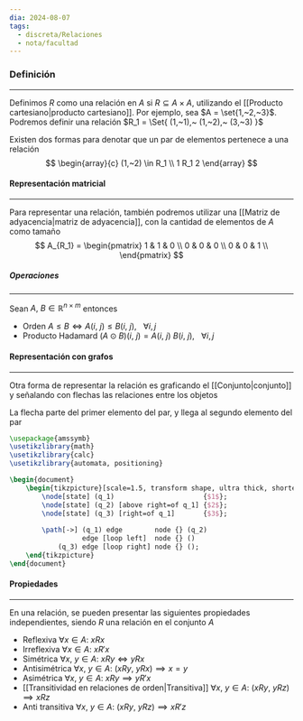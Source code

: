 ```yaml
---
dia: 2024-08-07
tags:
  - discreta/Relaciones
  - nota/facultad
---
```

### Definición
---
Definimos $R$ como una relación en $A$ si $R \subseteq A \times A$, utilizando el [[Producto cartesiano|producto cartesiano]]. Por ejemplo, sea $A = \set{1,~2,~3}$. Podremos definir una relación $R_1 = \Set{ (1,~1),~ (1,~2),~ (3,~3) }$

Existen dos formas para denotar que un par de elementos pertenece a una relación $$ \begin{array}{c} (1,~2) \in R_1 \\ 1 R_1 2 \end{array} $$

#### Representación matricial
---
Para representar una relación, también podremos utilizar una [[Matriz de adyacencia|matriz de adyacencia]], con la cantidad de elementos de $A$ como tamaño $$ A_{R_1} = \begin{pmatrix} 
	1 & 1 & 0 \\
	0 & 0 & 0 \\
	0 & 0 & 1 \\
\end{pmatrix} $$

##### Operaciones
---
Sean $A,~B \in \mathbb{R}^{n \times m}$ entonces
* Orden $A \le B \iff A(i,~j) \le B(i,~j), ~~~ \forall i,j$
* Producto Hadamard $(A \odot B)(i,~j) = A(i,~j) ~ B(i,~j), ~~~ \forall i,j$

#### Representación con grafos
---
Otra forma de representar la relación es graficando el [[Conjunto|conjunto]] y señalando con flechas las relaciones entre los objetos

La flecha parte del primer elemento del par, y llega al segundo elemento del par

```tikz
\usepackage{amssymb}
\usetikzlibrary{math}
\usetikzlibrary{calc}
\usetikzlibrary{automata, positioning}

\begin{document} 
	\begin{tikzpicture}[scale=1.5, transform shape, ultra thick, shorten >=3pt]
		\node[state] (q_1)                      {$1$};
		\node[state] (q_2) [above right=of q_1] {$2$};
		\node[state] (q_3) [right=of q_1]       {$3$};
		
		\path[->] (q_1) edge        node {} (q_2)
				  edge [loop left]  node {} ()
			(q_3) edge [loop right] node {} ();
	\end{tikzpicture}
\end{document}
```


#### Propiedades
---
En una relación, se pueden presentar las siguientes propiedades independientes, siendo $R$ una relación en el conjunto $A$

* Reflexiva $\forall x \in A: ~ xRx$
* Irreflexiva $\forall x \in A: ~ xR'x$
* Simétrica $\forall x,~y \in A: ~ xRy \iff yRx$
* Antisimétrica $\forall x,~y \in A: ~ (xRy,~yRx) \implies x = y$
* Asimétrica $\forall x,~y \in A: ~ xRy \implies yR'x$
* [[Transitividad en relaciones de orden|Transitiva]] $\forall x,~y \in A: ~ (xRy,~yRz) \implies xRz$
* Anti transitiva $\forall x,~y \in A: ~ (xRy,~yRz) \implies xR'z$